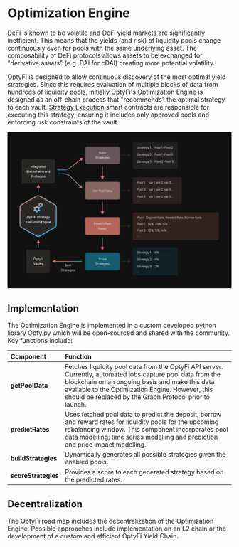# Optimization Engine

DeFi is known to be volatile and DeFi yield markets are significantly inefficient. This means that the yields \(and risk\) of liquidity pools change continuously even for pools with the same underlying asset. The composability of DeFi protocols allows assets to be exchanged for "derivative assets" \(e.g. DAI for cDAI\) creating more potential volatility. 

OptyFi is designed to allow continuous discovery of the most optimal yield strategies. Since this requires evaluation of multiple blocks of data from hundreds of liquidity pools, initially OptyFi's Optimization Engine is designed as an off-chain process that "recommends" the optimal strategy to each vault. [Strategy Execution](strategy-execution.md) smart contracts are responsible for executing this strategy, ensuring it includes only approved pools and enforcing risk constraints of the vault.

![How the OptyFi optimization engine works.](../../.gitbook/assets/optimization-engine%20%281%29.svg)

## Implementation

The Optimization Engine is implemented in a custom developed python library Opty.py which will be open-sourced and shared with the community. Key functions include:   

| Component | Function |
| :--- | :--- |
| **getPoolData** | Fetches liquidity pool data from the OptyFi API server. Currently, automated jobs capture pool data from the blockchain on an ongoing basis and make this data available to the Optimization Engine. However, this should be replaced by the Graph Protocol prior to launch.  |
| **predictRates** | Uses fetched pool data to predict the deposit, borrow and reward rates for liquidity pools for the upcoming rebalancing window. This component incorporates pool data modelling;  time series modelling and prediction and price impact modelling.  |
| **buildStrategies** | Dynamically generates all possible strategies given the enabled pools.  |
| **scoreStrategies** | Provides a score to each generated strategy based on the predicted rates.   |

## Decentralization

The OptyFi road map includes the decentralization of the Optimization Engine. Possible approaches include implementation on an L2 chain or the development of a custom and efficient OptyFi Yield Chain.  

